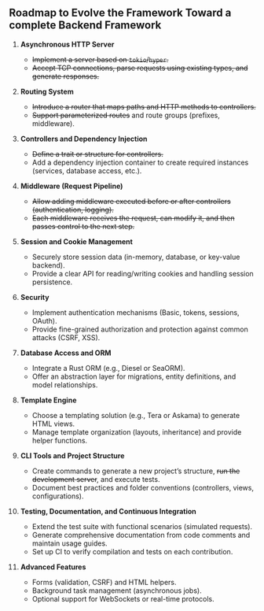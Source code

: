 ## Roadmap to Evolve the Framework Toward a complete Backend Framework

1. **Asynchronous HTTP Server**
    - ~~Implement a server based on `tokio`/`hyper`.~~
    - ~~Accept TCP connections, parse requests using existing types, and generate responses.~~

2. **Routing System**
    - ~~Introduce a router that maps paths and HTTP methods to controllers.~~
    - ~~Support parameterized routes~~ and route groups (prefixes, middleware).

3. **Controllers and Dependency Injection**
    - ~~Define a trait or structure for controllers.~~
    - Add a dependency injection container to create required instances (services, database access, etc.).

4. **Middleware (Request Pipeline)**
    - ~~Allow adding middleware executed before or after controllers (authentication, logging).~~
    - ~~Each middleware receives the request, can modify it, and then passes control to the next step.~~

5. **Session and Cookie Management**
    - Securely store session data (in-memory, database, or key-value backend).
    - Provide a clear API for reading/writing cookies and handling session persistence.

6. **Security**
    - Implement authentication mechanisms (Basic, tokens, sessions, OAuth).
    - Provide fine-grained authorization and protection against common attacks (CSRF, XSS).

7. **Database Access and ORM**
    - Integrate a Rust ORM (e.g., Diesel or SeaORM).
    - Offer an abstraction layer for migrations, entity definitions, and model relationships.

8. **Template Engine**
    - Choose a templating solution (e.g., Tera or Askama) to generate HTML views.
    - Manage template organization (layouts, inheritance) and provide helper functions.

9. **CLI Tools and Project Structure**
    - Create commands to generate a new project’s structure, ~~run the development server~~, and execute tests.
    - Document best practices and folder conventions (controllers, views, configurations).

10. **Testing, Documentation, and Continuous Integration**
    - Extend the test suite with functional scenarios (simulated requests).
    - Generate comprehensive documentation from code comments and maintain usage guides.
    - Set up CI to verify compilation and tests on each contribution.

11. **Advanced Features**
    - Forms (validation, CSRF) and HTML helpers.
    - Background task management (asynchronous jobs).
    - Optional support for WebSockets or real-time protocols.
